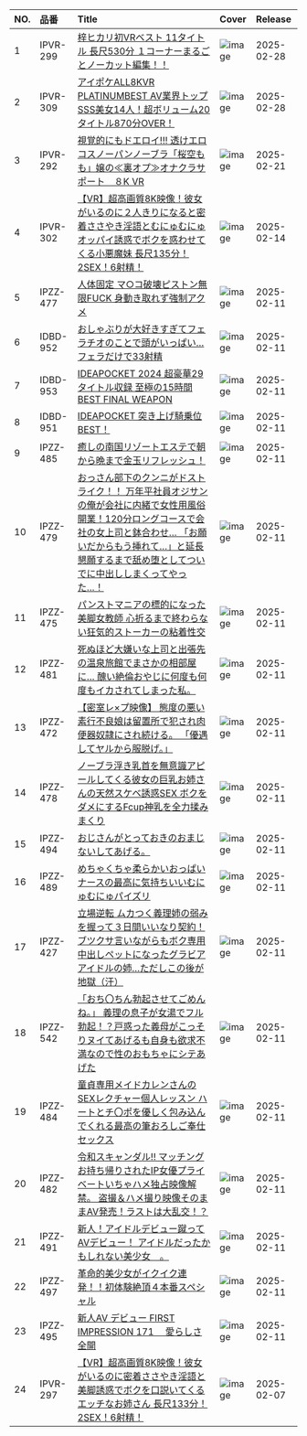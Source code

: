 |NO.|品番|Title|Cover|Release|
|:---|:---|:---|:---|:---|
1|IPVR-299|[梓ヒカリ初VRベスト 11タイトル 長尺530分  １コーナーまるごとノーカット編集！！](https://www.avmoive.top/index.php/archives/12628/)|![image](https://cdn.up-timely.com/image/4/content/78012/oZnkZb8MlZVQGr4uRG4ErQQowYX6ZpsEqTtWzGTx.jpg)|2025-02-28
2|IPVR-309|[アイポケALL8KVR PLATINUMBEST AV業界トップSSS美女14人！超ボリューム20タイトル870分OVER！](https://www.avmoive.top/index.php/archives/12627/)|![image](https://cdn.up-timely.com/image/4/content/78011/ctwYcU40jdSLU61Ltp40FBiCuZqeh0j0kcD2v3om.jpg)|2025-02-28
3|IPVR-292|[視覚的にもドエロイ!!! 透けエロコスノーパンノーブラ「桜空もも」嬢の≪裏オプ≫オナクラサポート　８K VR](https://www.avmoive.top/index.php/archives/11017/)|![image](https://cdn.up-timely.com/image/4/content/77863/E9Ei7uFYMY7cDMuVI9O9JjzO1ApzdLUBTBsoK07b.jpg)|2025-02-21
4|IPVR-302|[【VR】超高画質8K映像！彼女がいるのに２人きりになると密着ささやき淫語とむにゅむにゅオッパイ誘惑でボクを惑わせてくる小悪魔妹 長尺135分！2SEX！6射精！](https://www.avmoive.top/index.php/archives/11504/)|![image](https://cdn.up-timely.com/image/4/content/77856/2Z8kCd7vSwXpZhcpq5m7jiHlEq2s9lwfaSEjsW5V.jpg)|2025-02-14
5|IPZZ-477|[人体固定 マ○コ破壊ピストン無限FUCK 身動き取れず強制アクメ](https://www.avmoive.top/index.php/archives/1427/)|![image](https://cdn.up-timely.com/image/4/content/77773/T1dqRnM45vkC0UcSmDU2Hv2iMX03kG2WYenNnUJa.jpg)|2025-02-11
6|IDBD-952|[おしゃぶりが大好きすぎてフェラチオのことで頭がいっぱい… フェラだけで33射精](https://www.avmoive.top/index.php/archives/1426/)|![image](https://cdn.up-timely.com/image/4/content/77764/pfXGJte51xI8d5U1fxnDcE5o3ASzMIVz5Q1bLRyu.jpg)|2025-02-11
7|IDBD-953|[IDEAPOCKET 2024 超豪華29タイトル収録 至極の15時間BEST FINAL WEAPON](https://www.avmoive.top/index.php/archives/1425/)|![image](https://cdn.up-timely.com/image/4/content/77758/YNX3MBNKw8enwAEGnz7o0TsFSQ6kLwWFNuIFmJ8c.jpg)|2025-02-11
8|IDBD-951|[IDEAPOCKET 突き上げ騎乗位BEST！](https://www.avmoive.top/index.php/archives/1424/)|![image](https://cdn.up-timely.com/image/4/content/77755/7jJNKUyMtCgocC2J6ETVgBUH9Y6ADAAZAIibkCLe.jpg)|2025-02-11
9|IPZZ-485|[癒しの南国リゾートエステで朝から晩まで金玉リフレッシュ！](https://www.avmoive.top/index.php/archives/11771/)|![image](https://cdn.up-timely.com/image/4/content/77761/iKeAxySEdBkYPAbFrazfLcwlGbpMJAS3K6bIR5As.jpg)|2025-02-11
10|IPZZ-479|[おっさん部下のクンニがドストライク！！ 万年平社員オジサンの俺が会社に内緒で女性用風俗開業！120分ロングコースで会社の女上司と鉢合わせ… 「お願いだからもう挿れて…」と延長懇願するまで舐め堕としてついでに中出ししまくってやった…！](https://www.avmoive.top/index.php/archives/11770/)|![image](https://cdn.up-timely.com/image/4/content/77757/PGcGT3PFrXHTEvYLy4wHTO3Rk3B94Dbvi65pYfYr.jpg)|2025-02-11
11|IPZZ-475|[パンストマニアの標的になった美脚女教師 心折るまで終わらない狂気的ストーカーの粘着性交](https://www.avmoive.top/index.php/archives/11769/)|![image](https://cdn.up-timely.com/image/4/content/77768/sF7BWDNoStP9v44Cwm7Jw2UNpVS7k1U4C9klBFww.jpg)|2025-02-11
12|IPZZ-481|[死ぬほど大嫌いな上司と出張先の温泉旅館でまさかの相部屋に… 醜い絶倫おやじに何度も何度もイカされてしまった私。](https://www.avmoive.top/index.php/archives/11768/)|![image](https://cdn.up-timely.com/image/4/content/77771/TREw6Tkejz6TSGRMsvJG3AWGmUZI6T0vSQqD32dx.jpg)|2025-02-11
13|IPZZ-472|[【密室レ×プ映像】 態度の悪い素行不良娘は留置所で犯され肉便器奴隷にされ続ける。 「優遇してヤルから服脱げ。」](https://www.avmoive.top/index.php/archives/11767/)|![image](https://cdn.up-timely.com/image/4/content/77756/NeIa4UTkMxeiCH7XmbhulmLzyqnpWS7Tag1IxCK4.jpg)|2025-02-11
14|IPZZ-478|[ノーブラ浮き乳首を無意識アピールしてくる彼女の巨乳お姉さんの天然スケベ誘惑SEX ボクをダメにするFcup神乳を全力揉みまくり](https://www.avmoive.top/index.php/archives/11766/)|![image](https://cdn.up-timely.com/image/4/content/77769/IT66L5fACwIoxYxSl8x4Bm5Ka56Gn5jmjrKi9oE9.jpg)|2025-02-11
15|IPZZ-494|[おじさんがとっておきのおまじないしてあげる。](https://www.avmoive.top/index.php/archives/11765/)|![image](https://cdn.up-timely.com/image/4/content/77759/lB2Nl4s5PiwVBCQA6uoJ45S4sjhYdPMQfjSVbkFY.jpg)|2025-02-11
16|IPZZ-489|[めちゃくちゃ柔らかいおっぱいナースの最高に気持ちいいむにゅむにゅパイズリ](https://www.avmoive.top/index.php/archives/11764/)|![image](https://cdn.up-timely.com/image/4/content/77763/7pxNpTr7luCwVNQpHnmRYufav16DIdHRfn54RlHZ.jpg)|2025-02-11
17|IPZZ-427|[立場逆転 ムカつく義理姉の弱みを握って３日間いいなり契約！ブツクサ言いながらもボク専用中出しペットになったグラビアアイドルの姉…ただしこの後が地獄（汗）](https://www.avmoive.top/index.php/archives/11763/)|![image](https://cdn.up-timely.com/image/4/content/77770/p4aWpCcY7LVUthQC345j0NVm8qeyLmdWrM3K1Qk0.jpg)|2025-02-11
18|IPZZ-542|[「おち〇ちん勃起させてごめんね。」 義理の息子が女湯でフル勃起！？戸惑った義母がこっそりヌイてあげるも自身も欲求不満なので性のおもちゃにシテあげた](https://www.avmoive.top/index.php/archives/11762/)|![image](https://cdn.up-timely.com/image/4/content/77767/qKSka96ZevjlJHltFtH1edExCqghxg2pNxF9DaiF.jpg)|2025-02-11
19|IPZZ-484|[童貞専用メイドカレンさんのSEXレクチャー個人レッスン ハートとチ〇ポを優しく包み込んでくれる最高の筆おろしご奉仕セックス](https://www.avmoive.top/index.php/archives/11761/)|![image](https://cdn.up-timely.com/image/4/content/77765/tHOzHUgtRGsootOH6n3IWkhX81vwif1bZ7WvUWv2.jpg)|2025-02-11
20|IPZZ-482|[令和スキャンダル!! マッチングお持ち帰りされたIP女優プライベートいちゃハメ独占映像解禁。 盗撮＆ハメ撮り映像そのままAV発売！ラストは大乱交！？](https://www.avmoive.top/index.php/archives/11760/)|![image](https://cdn.up-timely.com/image/4/content/77762/IVkuT9vqeIunvb8qVBstEXdfsI8LyzM9IJtaLWck.jpg)|2025-02-11
21|IPZZ-491|[新人！アイドルデビュー蹴ってAVデビュー！ アイドルだったかもしれない美少女＿。](https://www.avmoive.top/index.php/archives/11759/)|![image](https://cdn.up-timely.com/image/4/content/77772/cicO6MAHaZUpFkbWPYz16u1rrneyKHR2l4DQvswk.jpg)|2025-02-11
22|IPZZ-497|[革命的美少女がイクイク連発！！初体験絶頂４本番スペシャル](https://www.avmoive.top/index.php/archives/11758/)|![image](https://cdn.up-timely.com/image/4/content/77760/sAkveh3BdIlGcJBLyKDb16CMFEc5E4yWspzyPNJS.jpg)|2025-02-11
23|IPZZ-495|[新人AV デビュー FIRST IMPRESSION 171　 愛らしさ全開](https://www.avmoive.top/index.php/archives/11757/)|![image](https://cdn.up-timely.com/image/4/content/77766/YDnuhlpAk0xSUhlsLcs6CHfvdAmWnTFmEzrG7hHV.jpg)|2025-02-11
24|IPVR-297|[【VR】超高画質8K映像！彼女がいるのに密着ささやき淫語と美脚誘惑でボクを口説いてくるエッチなお姉さん 長尺133分！2SEX！6射精！](https://www.avmoive.top/index.php/archives/11433/)|![image](https://cdn.up-timely.com/image/4/content/77618/zlDbnVzKeRlZa43Up7aqE44JVaTiy0Fx6JCsTbX3.jpg)|2025-02-07